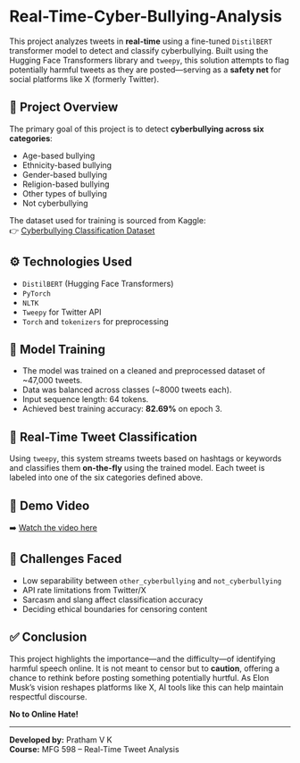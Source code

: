 # Real-Time-Cyber-Bullying-Analysis

This project analyzes tweets in **real-time** using a fine-tuned `DistilBERT` transformer model to detect and classify cyberbullying. Built using the Hugging Face Transformers library and `tweepy`, this solution attempts to flag potentially harmful tweets as they are posted—serving as a **safety net** for social platforms like X (formerly Twitter).

## 📌 Project Overview

The primary goal of this project is to detect **cyberbullying across six categories**:

- Age-based bullying  
- Ethnicity-based bullying  
- Gender-based bullying  
- Religion-based bullying  
- Other types of bullying  
- Not cyberbullying

The dataset used for training is sourced from Kaggle:  
👉 [Cyberbullying Classification Dataset](https://www.kaggle.com/datasets/andrewmvd/cyberbullying-classification)

## ⚙️ Technologies Used

- `DistilBERT` (Hugging Face Transformers)
- `PyTorch`
- `NLTK`
- `Tweepy` for Twitter API
- `Torch` and `tokenizers` for preprocessing

## 🧠 Model Training

- The model was trained on a cleaned and preprocessed dataset of ~47,000 tweets.
- Data was balanced across classes (~8000 tweets each).
- Input sequence length: 64 tokens.
- Achieved best training accuracy: **82.69%** on epoch 3.

## 📡 Real-Time Tweet Classification

Using `tweepy`, this system streams tweets based on hashtags or keywords and classifies them **on-the-fly** using the trained model. Each tweet is labeled into one of the six categories defined above.

## 🎥 Demo Video

➡️ [Watch the video here](https://youtu.be/kxBgn8cdJEQ) 

## 🚧 Challenges Faced

- Low separability between `other_cyberbullying` and `not_cyberbullying`
- API rate limitations from Twitter/X
- Sarcasm and slang affect classification accuracy
- Deciding ethical boundaries for censoring content

## ✅ Conclusion

This project highlights the importance—and the difficulty—of identifying harmful speech online. It is not meant to censor but to **caution**, offering a chance to rethink before posting something potentially hurtful. As Elon Musk’s vision reshapes platforms like X, AI tools like this can help maintain respectful discourse.

**No to Online Hate!**

---

**Developed by:** Pratham V K  
**Course:** MFG 598 – Real-Time Tweet Analysis  
